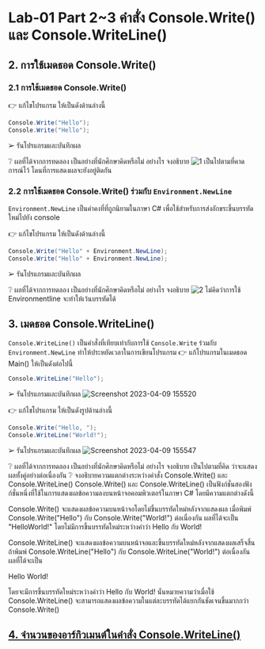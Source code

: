# Lab-01 Part 2~3 คำสั่ง Console.Write() และ Console.WriteLine()

## 2. การใช้เมดธอด Console.Write()

### 2.1 การใช้เมดธอด Console.Write()
👉 แก้ไขโปรแกรม ให้เป็นดังด้านล่างนี้

```csharp
Console.Write("Hello");
Console.Write("Hello");
```

➢ รันโปรแกรมและบันทึกผล


❔ ผลที่ได้จากการทดลอง เป็นอย่างที่นักศึกษาคิดหรือไม่ อย่างไร จงอธิบาย
![1](https://user-images.githubusercontent.com/115066186/230763537-f8a6dee5-2d4b-4ee2-9e68-35b6559fa4cd.png)
เป็นไปตามที่คาดการณ์ไว้ โดนที่การแสดงผลจะยังอยู่ติดกัน
### 2.2 การใช้เมดธอด Console.Write() ร่วมกับ  `Environment.NewLine`

`Environment.NewLine` เป็นค่าคงที่ที่ถูกนิยามในภาษา C# เพื่อใช้สำหรับการส่งอักขระขึ้นบรรทัดใหม่ไปยัง console

👉 แก้ไขโปรแกรม ให้เป็นดังด้านล่างนี้

```csharp
Console.Write("Hello" + Environment.NewLine);
Console.Write("Hello" + Environment.NewLine);
```

➢ รันโปรแกรมและบันทึกผล


❔ ผลที่ได้จากการทดลอง เป็นอย่างที่นักศึกษาคิดหรือไม่ อย่างไร จงอธิบาย
![2](https://user-images.githubusercontent.com/115066186/230763566-b4e9aa58-2c1b-49c3-aa76-0a930fdf503e.png)
ไม่คิดว่าการใช้ Environmentline จะทำให้เว้นบรรทัดได้

## 3. เมดธอด Console.WriteLine()

`Console.WriteLine()` เป็นคำสั่งที่เทียบเท่ากับการใช้  `Console.Write` ร่วมกับ  `Environment.NewLine` ทำให้ประหยัดเวลาในการเขียนโปรแกรม
👉 แก้โปรแกรมในเมดธอด Main() ให้เป็นดังต่อไปนี้

```csharp
Console.WriteLine("Hello");
```

➢ รันโปรแกรมและบันทึกผล
![Screenshot 2023-04-09 155520](https://user-images.githubusercontent.com/115066186/230763693-84cb4087-e562-4078-b2f8-1e6e54d3d893.png)


👉 แก้ไขโปรแกรม ให้เป็นดังรูปด้านล่างนี้

```csharp
Console.Write("Hello, ");
Console.WriteLine("World!");
```

➢ รันโปรแกรมและบันทึกผล
![Screenshot 2023-04-09 155547](https://user-images.githubusercontent.com/115066186/230763700-d1c37a90-c305-4105-bfe4-602b48ea4351.png)

❔ ผลที่ได้จากการทดลอง เป็นอย่างที่นักศึกษาคิดหรือไม่ อย่างไร จงอธิบาย
เป็นไปตามที่คิด ว่าจะแสดงผลทั้งคู่อย่างต่อเนื่องกัน
❔ จงอธิบายความแตกต่างระหว่างคำสั่ง Console.Write() และ Console.WriteLine()
Console.Write() และ Console.WriteLine() เป็นฟังก์ชั่นสองฟังก์ชั่นหนึ่งที่ใช้ในการแสดงผลข้อความลงบนหน้าจอคอมพิวเตอร์ในภาษา C# โดยมีความแตกต่างดังนี้

Console.Write() จะแสดงผลข้อความบนหน้าจอโดยไม่ขึ้นบรรทัดใหม่หลังจากแสดงผล เมื่อพิมพ์ Console.Write("Hello") กับ Console.Write("World!") ต่อเนื่องกัน ผลที่ได้จะเป็น "HelloWorld!" โดยไม่มีการขึ้นบรรทัดใหม่ระหว่างคำว่า Hello กับ World!

Console.WriteLine() จะแสดงผลข้อความบนหน้าจอและขึ้นบรรทัดใหม่หลังจากแสดงผลเสร็จสิ้น ถ้าพิมพ์ Console.WriteLine("Hello") กับ Console.WriteLine("World!") ต่อเนื่องกัน ผลที่ได้จะเป็น

Hello
World!

โดยจะมีการขึ้นบรรทัดใหม่ระหว่างคำว่า Hello กับ World! นั่นหมายความว่าเมื่อใช้ Console.WriteLine() จะสามารถแสดงผลข้อความในแต่ละบรรทัดได้แยกกันชัดเจนขึ้นมากกว่า Console.Write()

## [4. จำนวนของอาร์กิวเมนต์ในคำสั่ง Console.WriteLine()](./Lab-01-part-4.md)
